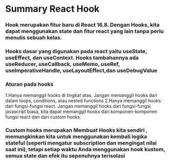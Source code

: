 # Summary React Hook

### Hook merupakan fitur baru di React 16.8. Dengan Hooks, kita dapat menggunakan state dan fitur react yang lain tanpa perlu menulis sebuah kelas.
### Hooks dasar yang digunakan pada react yaitu useState, useEffect, dan useContext. Hooks tambahannya ada useReducer, useCallback, useMemo, useRef, useImperativeHandle, useLayoutEffect,dan useDebugValue
### Aturan pada hooks
   1.Hanya memanggil hooks di tingkat atas. Jangan memanggil hooks dari dalam loops, conditions, atau nested functions
   2.Hanya memanggil hooks dari fungsi-fungsi react. Jangan memanggil hooks dari fungsi-fungsi javascript biasa, kita dapat memanggil hooks dari komponen-komponen fungsi react dan dari custom hooks.
### Custom hooks merupakan Membuat Hooks kita sendiri , memungkinkan kita untuk menggunakan kembali logika stateful (seperti mengatur subscription dan mengingat nilai saat ini), tetapi setiap waktu Anda menggunakan hook kustom, semua state dan efek itu sepenuhnya terisolasi